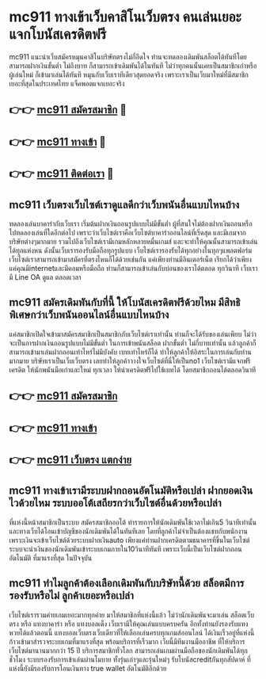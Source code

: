 # mc911 ทางเข้าเว็บคาสิโนเว็บตรง คนเล่นเยอะ แจกโบนัสเครดิตฟรี

mc911 แนะนำเว็บสมัครหมุนคาสิโนบริษัทตรงไม่กี่อึดใจ ท่านจะทดลองเดิมพันสล็อตได้ทันทีโดยสามารถฝากเงินขั้นต่ำ ไม่ถึงบาท ก็สามารถเข้าเดิมพันได้ในทันที ไม่ว่าทุกคนนั้นเคยเป็นสมาชิกเก่าหรือผู้เล่นใหม่ ก็เข้ามาเล่นได้ทันที หมุนกับเว็บเราทีเดียวสุดยอดจริง เพราะเราเป็นเว็บมาใหม่ที่มีสมาชิกเยอะที่สุดในประเทศไทย แจ็คพอตแจกเยอะจริง

## 👉👉 [mc911 สมัครสมาชิก](https://bit.ly/3Ckzg5n) 🎰
## 👉👉 [mc911 ทางเข้า](https://bit.ly/3Ckzg5n) 🎰
## 👉👉 [mc911 ติดต่อเรา](https://bit.ly/3Ckzg5n) 🎰

## mc911 เว็บตรงเว็บไซต์เราดูแลดีกว่าเว็บพนันอื่นแบบไหนบ้าง
ทดลองเล่นบาคาร่ากับเว็บเรา เริ่มต้นฝากเงินถอนรูปแบบไม่มีขั้นต่ำ ผู้ที่สนใจไม่ต้องฝากเงินถอนหรือไปทดลองเล่นที่ใดอีกต่อไป เพราะว่าเว็บไซต์เราคือเว็บไซต์บาคาร่าออนไลน์ที่เริ่ดสุด และมีเกมจากบริษัทต่างๆมากมาย รวมไปถึงเว็บไซต์เรามีเกมหลักหลายหมื่นเกมส์ และจะทำให้คุณนั้นสามารถเข้าเล่นได้ทุกแห่งหน ดังนั้นเว็บเรารองรับมือถือทุกรูปแบบ เว็บไซต์เรารองรับได้ทุกอย่างในทุกๆแพลตฟอร์ม เว็บไซต์เราสามารถเข้ามาสมัครที่ตรงไหนก็ได้ด้วยเช่นกัน แค่เพียงท่านมีอินเตอร์เน็ต เรียกได้ว่าเพียงแค่คุณมีinternetและมีคอมหรือมือถือ ท่านก็สามารถเข้าเล่นกับบ่อนของเราได้ตลอด ทุกวินาที เว็บเรามี Line OA ดูแล ตลอดเวลา

## mc911 สมัครเดิมพันกับที่นี้ ให้โบนัสเครดิตฟรีด้วยไหม มีสิทธิพิเศษกว่าเว็บพนันออนไลน์อื่นแบบไหนบ้าง
แค่สมาชิกเปิดใจเข้ามาสมัครสมาชิกเป็นสมาชิกกับเว็บไซต์เราเท่านั้น ท่านก็จะได้รับของเล่นเพียบ ไม่ว่าจะเป็นการฝากเงินถอนรูปแบบไม่มีขั้นต่ำ ในการเข้าพนันสล็อต ฝากขั้นต่ำ ไม่กี่บาทเท่านั้น แล้วลูกค้าก็สามารถเข้ามาเล่นฝากถอนเท่าไหร่ไม่มีบังคับ เบทเท่าไหร่ก็ได้ ทำให้ลูกค้าให้อิสระในการเล่นกับท่านมากมาย บริษัทเราเป็นเว็บเว็บตรง เลยทำให้ลูกค้าวางใจเว็บไซต์ที่นี่ให้เป็นno1 เว็บไซต์เรามีแจกฟรีเครดิต ให้นักพนันมือเก่าและใหม่ ทุกเวลา ให้นำเครดิตฟรีไปใช้เบทได้ โดยสมาชิกถอนได้ตลอดวินาที

## 👉👉 [mc911 สมัครสมาชิก](https://bit.ly/3Ckzg5n)
## 👉👉 [mc911 ทางเข้า](https://bit.ly/3Ckzg5n)
## 👉👉 [mc911 เว็บตรง แตกง่าย](https://bit.ly/3Ckzg5n)

## mc911 ทางเข้าเรามีระบบฝากถอนอัตโนมัติหรือเปล่า ฝากยอดเงินไวด้วยไหม ระบบออโต้เสถียรกว่าเว็บไซต์อื่นด้วยหรือเปล่า
ที่แห่งนี้หน้าสมาชิกเป็นระบบ สมัครสมาชิกออโต้ ทำรายการให้นักเดิมพันใช้เวลาไม่เกิน5 วินาทีเท่านั้น และทางเว็บได้โอนเข้าบัญชีของนักเดิมพันได้ในทันทีเลย โดยที่ลูกค้าไม่จำเป็นต้องแชทกับพนักงาน เพราะเงินจะเข้าเว็บไซต์ด้วยระบบฝากเงินauto เพียงแค่ท่านฝากเครดิตตามธนาคารที่ขึ้นในเว็บไซต์ ระบบจะนำเงินของนักเดิมพันเข้าระบบเกมภายใน10วินาทีทันที เพราะเว็บนี้เป็นเว็บไซต์ฝากถอนอัตโนมัติ ที่มาแรงที่สุด ในปัจจุบัน

## mc911 ทำไมลูกค้าต้องเลือกเดิมพันกับบริษัทนี้ด้วย สล็อตมีการรองรับหรือไม่ ลูกค้าเยอะหรือเปล่า
เว็บไซต์เรารวมค่ายเกมเยอะมากทุกค่าย มาให้สมาชิกที่แห่งนี้แล้ว ไม่ว่านักเดิมพันจะมาเล่น สล็อตเว็บตรง หรือ แทงบาคาร่า หรือ แทงบอลเต็ง เว็บเรามีให้คุณเล่นแบบครบครัน อีกทั้งท่านยังรองรับแทงหวยได้แล้วตอนนี้ แทงบอลเว็บตรงเว็บเดียวที่ให้เลือกเล่นครบทุกเกมส์ออนไลน์ ได้เงินเร็วอยู่ที่แห่งนี้ ก้าวเข้ามาสำรวจระบบเกมที่มาแรงที่สุด พร้อมบริการที่เร็วมาก เว็บนี้มีทีมงานมืออาชีพ ที่ให้บริการเว็บไซต์มานานมากกว่า 15 ปี บริการสมาชิกทั่วโลก สามารถเล่นเกมผ่านมือถือของนักเดิมพันได้ทุกชั่วโมง ระบบรองรับการเข้าเล่นผ่านโมบาย ทั้งรุ่นเก่าๆและรุ่นใหม่ๆ รับโบนัสcreditกันทุกสัปดาห์ ที่แห่งนี้ยังมีรองรับการโอนเงินทาง true wallet อัตโนมัติอีกด้วย
